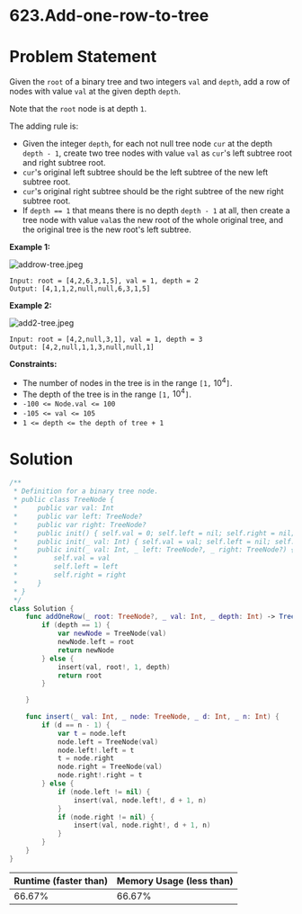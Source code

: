 # 623.Add-one-row-to-tree

# Problem Statement

Given the `root` of a binary tree and two integers `val` and `depth`, add a row of nodes with value `val` at the given depth `depth`.

Note that the `root` node is at depth `1`.

The adding rule is:

- Given the integer `depth`, for each not null tree node `cur` at the depth `depth - 1`, create two tree nodes with value `val` as `cur`'s left subtree root and right subtree root.
- `cur`'s original left subtree should be the left subtree of the new left subtree root.
- `cur`'s original right subtree should be the right subtree of the new right subtree root.
- If `depth == 1` that means there is no depth `depth - 1` at all, then create a tree node with value `val`as the new root of the whole original tree, and the original tree is the new root's left subtree.

**Example 1:**

![addrow-tree.jpeg](https://assets.leetcode.com/uploads/2021/03/15/addrow-tree.jpg)

```other
Input: root = [4,2,6,3,1,5], val = 1, depth = 2
Output: [4,1,1,2,null,null,6,3,1,5]
```

**Example 2:**

![add2-tree.jpeg](https://assets.leetcode.com/uploads/2021/03/11/add2-tree.jpg)

```other
Input: root = [4,2,null,3,1], val = 1, depth = 3
Output: [4,2,null,1,1,3,null,null,1]
```

**Constraints:**

- The number of nodes in the tree is in the range `[1,` $10^4$`]`.
- The depth of the tree is in the range `[1,` $10^4$`]`.
- `-100 <= Node.val <= 100`
- `-105 <= val <= 105`
- `1 <= depth <= the depth of tree + 1`

# Solution

```swift
/**
 * Definition for a binary tree node.
 * public class TreeNode {
 *     public var val: Int
 *     public var left: TreeNode?
 *     public var right: TreeNode?
 *     public init() { self.val = 0; self.left = nil; self.right = nil; }
 *     public init(_ val: Int) { self.val = val; self.left = nil; self.right = nil; }
 *     public init(_ val: Int, _ left: TreeNode?, _ right: TreeNode?) {
 *         self.val = val
 *         self.left = left
 *         self.right = right
 *     }
 * }
 */
class Solution {
    func addOneRow(_ root: TreeNode?, _ val: Int, _ depth: Int) -> TreeNode? {
        if (depth == 1) {
            var newNode = TreeNode(val)
            newNode.left = root
            return newNode
        } else {
            insert(val, root!, 1, depth)
            return root
        }

    }
    
    func insert(_ val: Int, _ node: TreeNode, _ d: Int, _ n: Int) {
        if (d == n - 1) {
            var t = node.left
            node.left = TreeNode(val)
            node.left!.left = t
            t = node.right
            node.right = TreeNode(val)
            node.right!.right = t
        } else {
            if (node.left != nil) {
                insert(val, node.left!, d + 1, n)
            }
            if (node.right != nil) {
                insert(val, node.right!, d + 1, n)
            }
        }
    }
}
```

| **Runtime (faster than)** | **Memory Usage (less than)** |
| ------------------------- | ---------------------------- |
| 66.67%                    | 66.67%                       |

